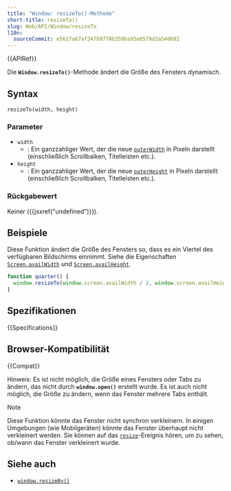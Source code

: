 ```yaml
---
title: "Window: resizeTo()-Methode"
short-title: resizeTo()
slug: Web/API/Window/resizeTo
l10n:
  sourceCommit: e561fa67af347b9770b359ba93e8579d2a540682
---
```


{{APIRef}}

Die **`Window.resizeTo()`**-Methode ändert die Größe des Fensters dynamisch.

## Syntax

```js-nolint
resizeTo(width, height)
```

### Parameter

- `width`
  - : Ein ganzzahliger Wert, der die neue [`outerWidth`](/de/docs/Web/API/Window/outerWidth) in Pixeln darstellt (einschließlich Scrollbalken, Titelleisten etc.).
- `height`
  - : Ein ganzzahliger Wert, der die neue [`outerHeight`](/de/docs/Web/API/Window/outerHeight) in Pixeln darstellt (einschließlich Scrollbalken, Titelleisten etc.).

### Rückgabewert

Keiner ({{jsxref("undefined")}}).

## Beispiele

Diese Funktion ändert die Größe des Fensters so, dass es ein Viertel des verfügbaren Bildschirms einnimmt. Siehe die Eigenschaften [`Screen.availWidth`](/de/docs/Web/API/Screen/availWidth) und [`Screen.availHeight`](/de/docs/Web/API/Screen/availHeight).

```js
function quarter() {
  window.resizeTo(window.screen.availWidth / 2, window.screen.availHeight / 2);
}
```

## Spezifikationen

{{Specifications}}

## Browser-Kompatibilität

{{Compat}}

Hinweis: Es ist nicht möglich, die Größe eines Fensters oder Tabs zu ändern, das nicht durch **`window.open()`** erstellt wurde. Es ist auch nicht möglich, die Größe zu ändern, wenn das Fenster mehrere Tabs enthält.

> [!NOTE]
> Diese Funktion könnte das Fenster nicht synchron verkleinern.
> In einigen Umgebungen (wie Mobilgeräten) könnte das Fenster überhaupt nicht verkleinert werden. Sie können auf das [`resize`](/de/docs/Web/API/Window/resize_event)-Ereignis hören, um zu sehen, ob/wann das Fenster verkleinert wurde.

## Siehe auch

- [`window.resizeBy()`](/de/docs/Web/API/Window/resizeBy)
